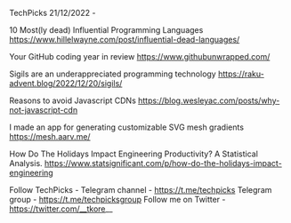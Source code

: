 TechPicks 21/12/2022 -

10 Most(ly dead) Influential Programming Languages
https://www.hillelwayne.com/post/influential-dead-languages/

Your GitHub coding year in review
https://www.githubunwrapped.com/

Sigils are an underappreciated programming technology
https://raku-advent.blog/2022/12/20/sigils/

Reasons to avoid Javascript CDNs
https://blog.wesleyac.com/posts/why-not-javascript-cdn

I made an app for generating customizable SVG mesh gradients
https://mesh.aarv.me/

How Do The Holidays Impact Engineering Productivity? A Statistical Analysis.
https://www.statsignificant.com/p/how-do-the-holidays-impact-engineering

Follow TechPicks -
Telegram channel - https://t.me/techpicks
Telegram group - https://t.me/techpicksgroup
Follow me on Twitter - https://twitter.com/__tkore__